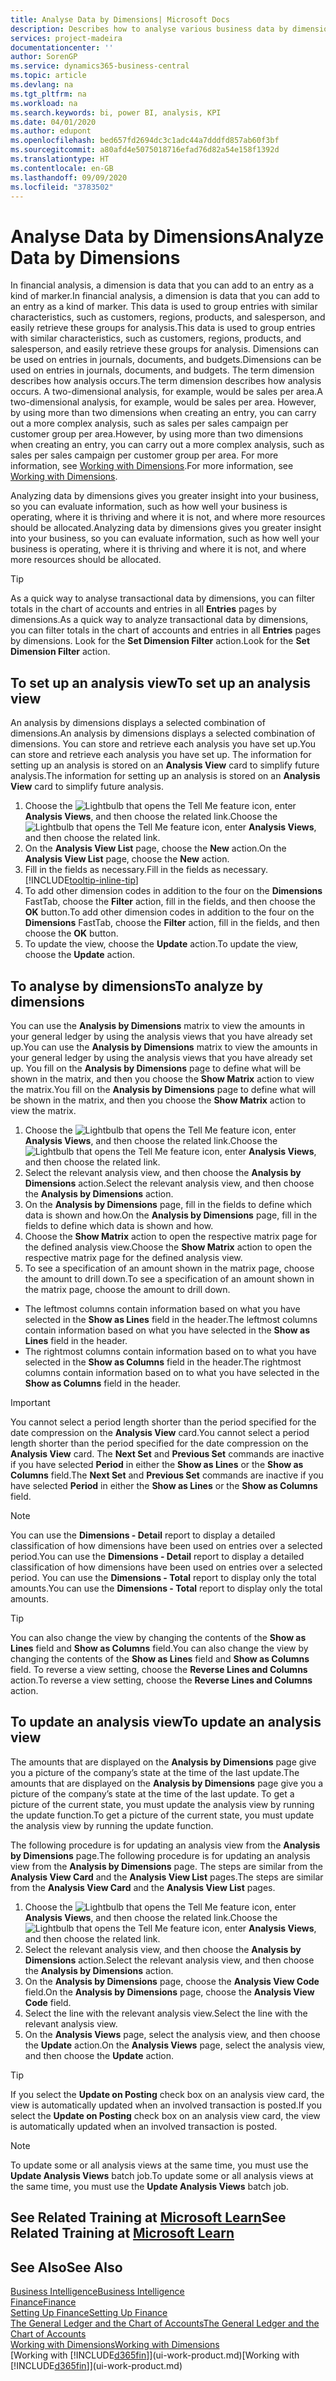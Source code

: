 ```yaml
---
title: Analyse Data by Dimensions| Microsoft Docs
description: Describes how to analyse various business data by dimensions.
services: project-madeira
documentationcenter: ''
author: SorenGP
ms.service: dynamics365-business-central
ms.topic: article
ms.devlang: na
ms.tgt_pltfrm: na
ms.workload: na
ms.search.keywords: bi, power BI, analysis, KPI
ms.date: 04/01/2020
ms.author: edupont
ms.openlocfilehash: bed657fd2694dc3c1adc44a7dddfd857ab60f3bf
ms.sourcegitcommit: a80afd4e5075018716efad76d82a54e158f1392d
ms.translationtype: HT
ms.contentlocale: en-GB
ms.lasthandoff: 09/09/2020
ms.locfileid: "3783502"
---
```

#  <a name="analyze-data-by-dimensions"></a><span data-ttu-id="5e3cd-103">Analyse Data by Dimensions</span><span class="sxs-lookup"><span data-stu-id="5e3cd-103">Analyze Data by Dimensions</span></span>
<span data-ttu-id="5e3cd-104">In financial analysis, a dimension is data that you can add to an entry as a kind of marker.</span><span class="sxs-lookup"><span data-stu-id="5e3cd-104">In financial analysis, a dimension is data that you can add to an entry as a kind of marker.</span></span> <span data-ttu-id="5e3cd-105">This data is used to group entries with similar characteristics, such as customers, regions, products, and salesperson, and easily retrieve these groups for analysis.</span><span class="sxs-lookup"><span data-stu-id="5e3cd-105">This data is used to group entries with similar characteristics, such as customers, regions, products, and salesperson, and easily retrieve these groups for analysis.</span></span> <span data-ttu-id="5e3cd-106">Dimensions can be used on entries in journals, documents, and budgets.</span><span class="sxs-lookup"><span data-stu-id="5e3cd-106">Dimensions can be used on entries in journals, documents, and budgets.</span></span> <span data-ttu-id="5e3cd-107">The term dimension describes how analysis occurs.</span><span class="sxs-lookup"><span data-stu-id="5e3cd-107">The term dimension describes how analysis occurs.</span></span> <span data-ttu-id="5e3cd-108">A two-dimensional analysis, for example, would be sales per area.</span><span class="sxs-lookup"><span data-stu-id="5e3cd-108">A two-dimensional analysis, for example, would be sales per area.</span></span> <span data-ttu-id="5e3cd-109">However, by using more than two dimensions when creating an entry, you can carry out a more complex analysis, such as sales per sales campaign per customer group per area.</span><span class="sxs-lookup"><span data-stu-id="5e3cd-109">However, by using more than two dimensions when creating an entry, you can carry out a more complex analysis, such as sales per sales campaign per customer group per area.</span></span> <span data-ttu-id="5e3cd-110">For more information, see [Working with Dimensions](finance-dimensions.md).</span><span class="sxs-lookup"><span data-stu-id="5e3cd-110">For more information, see [Working with Dimensions](finance-dimensions.md).</span></span>

<span data-ttu-id="5e3cd-111">Analyzing data by dimensions gives you greater insight into your business, so you can evaluate information, such as how well your business is operating, where it is thriving and where it is not, and where more resources should be allocated.</span><span class="sxs-lookup"><span data-stu-id="5e3cd-111">Analyzing data by dimensions gives you greater insight into your business, so you can evaluate information, such as how well your business is operating, where it is thriving and where it is not, and where more resources should be allocated.</span></span>

> [!TIP]
> <span data-ttu-id="5e3cd-112">As a quick way to analyse transactional data by dimensions, you can filter totals in the chart of accounts and entries in all **Entries** pages by dimensions.</span><span class="sxs-lookup"><span data-stu-id="5e3cd-112">As a quick way to analyze transactional data by dimensions, you can filter totals in the chart of accounts and entries in all **Entries** pages by dimensions.</span></span> <span data-ttu-id="5e3cd-113">Look for the **Set Dimension Filter** action.</span><span class="sxs-lookup"><span data-stu-id="5e3cd-113">Look for the **Set Dimension Filter** action.</span></span>

## <a name="to-set-up-an-analysis-view"></a><span data-ttu-id="5e3cd-114">To set up an analysis view</span><span class="sxs-lookup"><span data-stu-id="5e3cd-114">To set up an analysis view</span></span>  
<span data-ttu-id="5e3cd-115">An analysis by dimensions displays a selected combination of dimensions.</span><span class="sxs-lookup"><span data-stu-id="5e3cd-115">An analysis by dimensions displays a selected combination of dimensions.</span></span> <span data-ttu-id="5e3cd-116">You can store and retrieve each analysis you have set up.</span><span class="sxs-lookup"><span data-stu-id="5e3cd-116">You can store and retrieve each analysis you have set up.</span></span> <span data-ttu-id="5e3cd-117">The information for setting up an analysis is stored on an **Analysis View** card to simplify future analysis.</span><span class="sxs-lookup"><span data-stu-id="5e3cd-117">The information for setting up an analysis is stored on an **Analysis View** card to simplify future analysis.</span></span>  

1. <span data-ttu-id="5e3cd-118">Choose the ![Lightbulb that opens the Tell Me feature](media/ui-search/search_small.png "Tell me what you want to do") icon, enter **Analysis Views**, and then choose the related link.</span><span class="sxs-lookup"><span data-stu-id="5e3cd-118">Choose the ![Lightbulb that opens the Tell Me feature](media/ui-search/search_small.png "Tell me what you want to do") icon, enter **Analysis Views**, and then choose the related link.</span></span>  
2. <span data-ttu-id="5e3cd-119">On the **Analysis View List** page, choose the **New** action.</span><span class="sxs-lookup"><span data-stu-id="5e3cd-119">On the **Analysis View List** page, choose the **New** action.</span></span>
3. <span data-ttu-id="5e3cd-120">Fill in the fields as necessary.</span><span class="sxs-lookup"><span data-stu-id="5e3cd-120">Fill in the fields as necessary.</span></span> [!INCLUDE[tooltip-inline-tip](includes/tooltip-inline-tip_md.md)]
4. <span data-ttu-id="5e3cd-121">To add other dimension codes in addition to the four on the **Dimensions** FastTab, choose the **Filter** action, fill in the fields, and then choose the **OK** button.</span><span class="sxs-lookup"><span data-stu-id="5e3cd-121">To add other dimension codes in addition to the four on the **Dimensions** FastTab, choose the **Filter** action, fill in the fields, and then choose the **OK** button.</span></span>  
5. <span data-ttu-id="5e3cd-122">To update the view, choose the **Update** action.</span><span class="sxs-lookup"><span data-stu-id="5e3cd-122">To update the view, choose the **Update** action.</span></span>

## <a name="to-analyze-by-dimensions"></a><span data-ttu-id="5e3cd-123">To analyse by dimensions</span><span class="sxs-lookup"><span data-stu-id="5e3cd-123">To analyze by dimensions</span></span>
<span data-ttu-id="5e3cd-124">You can use the **Analysis by Dimensions** matrix to view the amounts in your general ledger by using the analysis views that you have already set up.</span><span class="sxs-lookup"><span data-stu-id="5e3cd-124">You can use the **Analysis by Dimensions** matrix to view the amounts in your general ledger by using the analysis views that you have already set up.</span></span> <span data-ttu-id="5e3cd-125">You fill on the **Analysis by Dimensions** page to define what will be shown in the matrix, and then you choose the **Show Matrix** action to view the matrix.</span><span class="sxs-lookup"><span data-stu-id="5e3cd-125">You fill on the **Analysis by Dimensions** page to define what will be shown in the matrix, and then you choose the **Show Matrix** action to view the matrix.</span></span>  

1. <span data-ttu-id="5e3cd-126">Choose the ![Lightbulb that opens the Tell Me feature](media/ui-search/search_small.png "Tell me what you want to do") icon, enter **Analysis Views**, and then choose the related link.</span><span class="sxs-lookup"><span data-stu-id="5e3cd-126">Choose the ![Lightbulb that opens the Tell Me feature](media/ui-search/search_small.png "Tell me what you want to do") icon, enter **Analysis Views**, and then choose the related link.</span></span>  
2. <span data-ttu-id="5e3cd-127">Select the relevant analysis view,  and then choose the **Analysis by Dimensions** action.</span><span class="sxs-lookup"><span data-stu-id="5e3cd-127">Select the relevant analysis view,  and then choose the **Analysis by Dimensions** action.</span></span>
3. <span data-ttu-id="5e3cd-128">On the **Analysis by Dimensions** page, fill in the fields to define which data is shown and how.</span><span class="sxs-lookup"><span data-stu-id="5e3cd-128">On the **Analysis by Dimensions** page, fill in the fields to define which data is shown and how.</span></span>
4. <span data-ttu-id="5e3cd-129">Choose the **Show Matrix** action to open the respective matrix page for the defined analysis view.</span><span class="sxs-lookup"><span data-stu-id="5e3cd-129">Choose the **Show Matrix** action to open the respective matrix page for the defined analysis view.</span></span>
5. <span data-ttu-id="5e3cd-130">To see a specification of an amount shown in the matrix page, choose the amount to drill down.</span><span class="sxs-lookup"><span data-stu-id="5e3cd-130">To see a specification of an amount shown in the matrix page, choose the amount to drill down.</span></span>  

- <span data-ttu-id="5e3cd-131">The leftmost columns contain information based on what you have selected in the **Show as Lines** field in the header.</span><span class="sxs-lookup"><span data-stu-id="5e3cd-131">The leftmost columns contain information based on what you have selected in the **Show as Lines** field in the header.</span></span>  
- <span data-ttu-id="5e3cd-132">The rightmost columns contain information based on to what you have selected in the **Show as Columns** field in the header.</span><span class="sxs-lookup"><span data-stu-id="5e3cd-132">The rightmost columns contain information based on to what you have selected in the **Show as Columns** field in the header.</span></span>

> [!IMPORTANT]  
>   <span data-ttu-id="5e3cd-133">You cannot select a period length shorter than the period specified for the date compression on the **Analysis View** card.</span><span class="sxs-lookup"><span data-stu-id="5e3cd-133">You cannot select a period length shorter than the period specified for the date compression on the **Analysis View** card.</span></span> <span data-ttu-id="5e3cd-134">The **Next Set** and **Previous Set** commands are inactive if you have selected **Period** in either the **Show as Lines** or the **Show as Columns** field.</span><span class="sxs-lookup"><span data-stu-id="5e3cd-134">The **Next Set** and **Previous Set** commands are inactive if you have selected **Period** in either the **Show as Lines** or the **Show as Columns** field.</span></span>  

> [!NOTE]  
>   <span data-ttu-id="5e3cd-135">You can use the **Dimensions - Detail** report to display a detailed classification of how dimensions have been used on entries over a selected period.</span><span class="sxs-lookup"><span data-stu-id="5e3cd-135">You can use the **Dimensions - Detail** report to display a detailed classification of how dimensions have been used on entries over a selected period.</span></span> <span data-ttu-id="5e3cd-136">You can use the **Dimensions - Total** report to display only the total amounts.</span><span class="sxs-lookup"><span data-stu-id="5e3cd-136">You can use the **Dimensions - Total** report to display only the total amounts.</span></span>  

> [!TIP]  
>   <span data-ttu-id="5e3cd-137">You can also change the view by changing the contents of the **Show as Lines** field and **Show as Columns** field.</span><span class="sxs-lookup"><span data-stu-id="5e3cd-137">You can also change the view by changing the contents of the **Show as Lines** field and **Show as Columns** field.</span></span> <span data-ttu-id="5e3cd-138">To reverse a view setting, choose the **Reverse Lines and Columns** action.</span><span class="sxs-lookup"><span data-stu-id="5e3cd-138">To reverse a view setting, choose the **Reverse Lines and Columns** action.</span></span>

## <a name="to-update-an-analysis-view"></a><span data-ttu-id="5e3cd-139">To update an analysis view</span><span class="sxs-lookup"><span data-stu-id="5e3cd-139">To update an analysis view</span></span>  
<span data-ttu-id="5e3cd-140">The amounts that are displayed on the **Analysis by Dimensions** page give you a picture of the company’s state at the time of the last update.</span><span class="sxs-lookup"><span data-stu-id="5e3cd-140">The amounts that are displayed on the **Analysis by Dimensions** page give you a picture of the company’s state at the time of the last update.</span></span> <span data-ttu-id="5e3cd-141">To get a picture of the current state, you must update the analysis view by running the update function.</span><span class="sxs-lookup"><span data-stu-id="5e3cd-141">To get a picture of the current state, you must update the analysis view by running the update function.</span></span>

<span data-ttu-id="5e3cd-142">The following procedure is for updating an analysis view from the **Analysis by Dimensions** page.</span><span class="sxs-lookup"><span data-stu-id="5e3cd-142">The following procedure is for updating an analysis view from the **Analysis by Dimensions** page.</span></span> <span data-ttu-id="5e3cd-143">The steps are similar from the **Analysis View Card** and the **Analysis View List** pages.</span><span class="sxs-lookup"><span data-stu-id="5e3cd-143">The steps are similar from the **Analysis View Card** and the **Analysis View List** pages.</span></span>  

1. <span data-ttu-id="5e3cd-144">Choose the ![Lightbulb that opens the Tell Me feature](media/ui-search/search_small.png "Tell me what you want to do") icon, enter **Analysis Views**, and then choose the related link.</span><span class="sxs-lookup"><span data-stu-id="5e3cd-144">Choose the ![Lightbulb that opens the Tell Me feature](media/ui-search/search_small.png "Tell me what you want to do") icon, enter **Analysis Views**, and then choose the related link.</span></span>
2. <span data-ttu-id="5e3cd-145">Select the relevant analysis view,  and then choose the **Analysis by Dimensions** action.</span><span class="sxs-lookup"><span data-stu-id="5e3cd-145">Select the relevant analysis view,  and then choose the **Analysis by Dimensions** action.</span></span>
2. <span data-ttu-id="5e3cd-146">On the **Analysis by Dimensions** page, choose the **Analysis View Code** field.</span><span class="sxs-lookup"><span data-stu-id="5e3cd-146">On the **Analysis by Dimensions** page, choose the **Analysis View Code** field.</span></span>  
3. <span data-ttu-id="5e3cd-147">Select the line with the relevant analysis view.</span><span class="sxs-lookup"><span data-stu-id="5e3cd-147">Select the line with the relevant analysis view.</span></span>  
4. <span data-ttu-id="5e3cd-148">On the **Analysis Views** page, select the analysis view, and then choose the **Update** action.</span><span class="sxs-lookup"><span data-stu-id="5e3cd-148">On the **Analysis Views** page, select the analysis view, and then choose the **Update** action.</span></span>  

> [!TIP]  
>   <span data-ttu-id="5e3cd-149">If you select the **Update on Posting** check box on an analysis view card, the view is automatically updated when an involved transaction is posted.</span><span class="sxs-lookup"><span data-stu-id="5e3cd-149">If you select the **Update on Posting** check box on an analysis view card, the view is automatically updated when an involved transaction is posted.</span></span>

> [!NOTE]  
>   <span data-ttu-id="5e3cd-150">To update some or all analysis views at the same time, you must use the **Update Analysis Views** batch job.</span><span class="sxs-lookup"><span data-stu-id="5e3cd-150">To update some or all analysis views at the same time, you must use the **Update Analysis Views** batch job.</span></span>  

## <a name="see-related-training-at-microsoft-learn"></a><span data-ttu-id="5e3cd-151">See Related Training at [Microsoft Learn](/learn/modules/dimensions-financial-reports-dynamics-365-business-central/index)</span><span class="sxs-lookup"><span data-stu-id="5e3cd-151">See Related Training at [Microsoft Learn](/learn/modules/dimensions-financial-reports-dynamics-365-business-central/index)</span></span>

## <a name="see-also"></a><span data-ttu-id="5e3cd-152">See Also</span><span class="sxs-lookup"><span data-stu-id="5e3cd-152">See Also</span></span>
[<span data-ttu-id="5e3cd-153">Business Intelligence</span><span class="sxs-lookup"><span data-stu-id="5e3cd-153">Business Intelligence</span></span>](bi.md)  
[<span data-ttu-id="5e3cd-154">Finance</span><span class="sxs-lookup"><span data-stu-id="5e3cd-154">Finance</span></span>](finance.md)  
[<span data-ttu-id="5e3cd-155">Setting Up Finance</span><span class="sxs-lookup"><span data-stu-id="5e3cd-155">Setting Up Finance</span></span>](finance-setup-finance.md)  
[<span data-ttu-id="5e3cd-156">The General Ledger and the Chart of Accounts</span><span class="sxs-lookup"><span data-stu-id="5e3cd-156">The General Ledger and the Chart of Accounts</span></span>](finance-general-ledger.md)  
[<span data-ttu-id="5e3cd-157">Working with Dimensions</span><span class="sxs-lookup"><span data-stu-id="5e3cd-157">Working with Dimensions</span></span>](finance-dimensions.md)  
<span data-ttu-id="5e3cd-158">[Working with [!INCLUDE[d365fin](includes/d365fin_md.md)]](ui-work-product.md)</span><span class="sxs-lookup"><span data-stu-id="5e3cd-158">[Working with [!INCLUDE[d365fin](includes/d365fin_md.md)]](ui-work-product.md)</span></span>  
